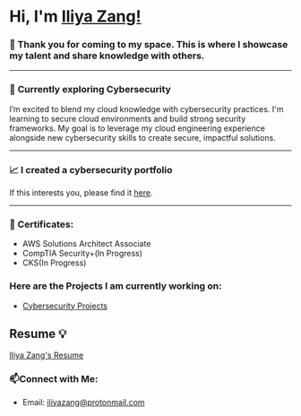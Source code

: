# Hi, I'm [Iliya Zang!](https://github.com/iliyazang)


### 👀 Thank you for coming to my space. This is where I showcase my talent and share knowledge with others.

---

### 🌙 **Currently exploring Cybersecurity**
I’m excited to blend my cloud knowledge with cybersecurity practices. I'm learning to secure cloud environments and build strong security frameworks. My goal is to leverage my cloud engineering experience alongside new cybersecurity skills to create secure, impactful solutions.

---
### 📈 **I created a cybersecurity portfolio**
If this interests you, please find it [here](https://github.com/iliyazang/Cybersecurity-Portfolio).

---






### 📜 Certificates: 
- AWS Solutions Architect Associate
- CompTIA Security+(In Progress)
- CKS(In Progress)

### Here are the Projects I am currently working on: 

- [Cybersecurity Projects](https://github.com/iliyazang/Cybersecurity-Portfolio/tree/main/08_Projects)


## Resume 💡
[Iliya Zang's Resume](https://drive.proton.me/urls/KD4V2PMH20#E8ODYcrsByIG)


### 📫**Connect with Me:** 
- Email: iliyazang@protonmail.com
